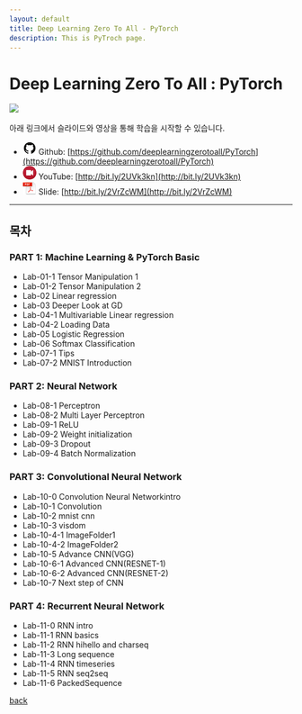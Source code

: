 ```yaml
---
layout: default
title: Deep Learning Zero To All - PyTorch
description: This is PyTroch page.
---
```


# Deep Learning Zero To All : PyTorch

<img src="https://pytorch.org/assets/images/logo-dark.svg" width="30%">

아래 링크에서 슬라이드와 영상을 통해 학습을 시작할 수 있습니다.

- ![](assets/github.png) Github: [https://github.com/deeplearningzerotoall/PyTorch](https://github.com/deeplearningzerotoall/PyTorch)
- ![](assets/video.png) YouTube: [http://bit.ly/2UVk3kn](http://bit.ly/2UVk3kn)
- ![](assets/pdf.png) Slide: [http://bit.ly/2VrZcWM](http://bit.ly/2VrZcWM)

---

## 목차

### PART 1: Machine Learning & PyTorch Basic

- Lab-01-1 Tensor Manipulation 1
- Lab-01-2 Tensor Manipulation 2
- Lab-02 Linear regression
- Lab-03 Deeper Look at GD
- Lab-04-1 Multivariable Linear regression
- Lab-04-2 Loading Data
- Lab-05 Logistic Regression
- Lab-06 Softmax Classification
- Lab-07-1 Tips
- Lab-07-2 MNIST Introduction

### PART 2: Neural Network

- Lab-08-1 Perceptron
- Lab-08-2 Multi Layer Perceptron
- Lab-09-1 ReLU
- Lab-09-2 Weight initialization
- Lab-09-3 Dropout
- Lab-09-4 Batch Normalization

### PART 3: Convolutional Neural Network

- Lab-10-0 Convolution Neural Networkintro
- Lab-10-1 Convolution
- Lab-10-2 mnist cnn
- Lab-10-3 visdom
- Lab-10-4-1 ImageFolder1
- Lab-10-4-2 ImageFolder2
- Lab-10-5 Advance CNN(VGG)
- Lab-10-6-1 Advanced CNN(RESNET-1)
- Lab-10-6-2 Advanced CNN(RESNET-2)
- Lab-10-7 Next step of CNN

### PART 4: Recurrent Neural Network

- Lab-11-0 RNN intro
- Lab-11-1 RNN basics
- Lab-11-2 RNN hihello and charseq
- Lab-11-3 Long sequence
- Lab-11-4 RNN timeseries
- Lab-11-5 RNN seq2seq
- Lab-11-6 PackedSequence

[back](./)

